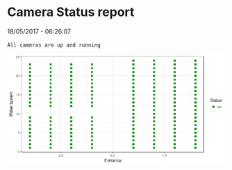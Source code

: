 Camera Status report
================
18/05/2017 - 06:26:07

    All cameras are up and running

![](camreport_files/figure-markdown_github/unnamed-chunk-2-1.png)
